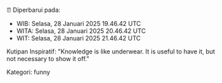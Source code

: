 ⏰ Diperbarui pada:
- WIB: Selasa, 28 Januari 2025 19.46.42 UTC
- WITA: Selasa, 28 Januari 2025 20.46.42 UTC
- WIT: Selasa, 28 Januari 2025 21.46.42 UTC

Kutipan Inspiratif:
"Knowledge is like underwear. It is useful to have it, but not necessary to show it off."


Kategori: funny

